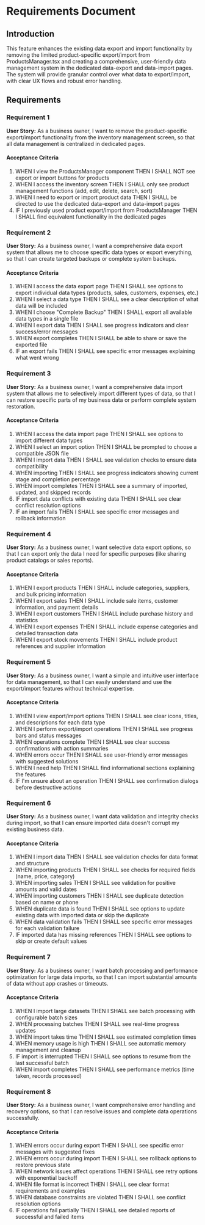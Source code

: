 # Requirements Document

## Introduction

This feature enhances the existing data export and import functionality by removing the limited product-specific export/import from ProductsManager.tsx and creating a comprehensive, user-friendly data management system in the dedicated data-export and data-import pages. The system will provide granular control over what data to export/import, with clear UX flows and robust error handling.

## Requirements

### Requirement 1

**User Story:** As a business owner, I want to remove the product-specific export/import functionality from the inventory management screen, so that all data management is centralized in dedicated pages.

#### Acceptance Criteria

1. WHEN I view the ProductsManager component THEN I SHALL NOT see export or import buttons for products
2. WHEN I access the inventory screen THEN I SHALL only see product management functions (add, edit, delete, search, sort)
3. WHEN I need to export or import product data THEN I SHALL be directed to use the dedicated data-export and data-import pages
4. IF I previously used product export/import from ProductsManager THEN I SHALL find equivalent functionality in the dedicated pages

### Requirement 2

**User Story:** As a business owner, I want a comprehensive data export system that allows me to choose specific data types or export everything, so that I can create targeted backups or complete system backups.

#### Acceptance Criteria

1. WHEN I access the data export page THEN I SHALL see options to export individual data types (products, sales, customers, expenses, etc.)
2. WHEN I select a data type THEN I SHALL see a clear description of what data will be included
3. WHEN I choose "Complete Backup" THEN I SHALL export all available data types in a single file
4. WHEN I export data THEN I SHALL see progress indicators and clear success/error messages
5. WHEN export completes THEN I SHALL be able to share or save the exported file
6. IF an export fails THEN I SHALL see specific error messages explaining what went wrong

### Requirement 3

**User Story:** As a business owner, I want a comprehensive data import system that allows me to selectively import different types of data, so that I can restore specific parts of my business data or perform complete system restoration.

#### Acceptance Criteria

1. WHEN I access the data import page THEN I SHALL see options to import different data types
2. WHEN I select an import option THEN I SHALL be prompted to choose a compatible JSON file
3. WHEN I import data THEN I SHALL see validation checks to ensure data compatibility
4. WHEN importing THEN I SHALL see progress indicators showing current stage and completion percentage
5. WHEN import completes THEN I SHALL see a summary of imported, updated, and skipped records
6. IF import data conflicts with existing data THEN I SHALL see clear conflict resolution options
7. IF an import fails THEN I SHALL see specific error messages and rollback information

### Requirement 4

**User Story:** As a business owner, I want selective data export options, so that I can export only the data I need for specific purposes (like sharing product catalogs or sales reports).

#### Acceptance Criteria

1. WHEN I export products THEN I SHALL include categories, suppliers, and bulk pricing information
2. WHEN I export sales THEN I SHALL include sale items, customer information, and payment details
3. WHEN I export customers THEN I SHALL include purchase history and statistics
4. WHEN I export expenses THEN I SHALL include expense categories and detailed transaction data
5. WHEN I export stock movements THEN I SHALL include product references and supplier information

### Requirement 5

**User Story:** As a business owner, I want a simple and intuitive user interface for data management, so that I can easily understand and use the export/import features without technical expertise.

#### Acceptance Criteria

1. WHEN I view export/import options THEN I SHALL see clear icons, titles, and descriptions for each data type
2. WHEN I perform export/import operations THEN I SHALL see progress bars and status messages
3. WHEN operations complete THEN I SHALL see clear success confirmations with action summaries
4. WHEN errors occur THEN I SHALL see user-friendly error messages with suggested solutions
5. WHEN I need help THEN I SHALL find informational sections explaining the features
6. IF I'm unsure about an operation THEN I SHALL see confirmation dialogs before destructive actions

### Requirement 6

**User Story:** As a business owner, I want data validation and integrity checks during import, so that I can ensure imported data doesn't corrupt my existing business data.

#### Acceptance Criteria

1. WHEN I import data THEN I SHALL see validation checks for data format and structure
2. WHEN importing products THEN I SHALL see checks for required fields (name, price, category)
3. WHEN importing sales THEN I SHALL see validation for positive amounts and valid dates
4. WHEN importing customers THEN I SHALL see duplicate detection based on name or phone
5. WHEN duplicate data is found THEN I SHALL see options to update existing data with imported data or skip the duplicate
6. WHEN data validation fails THEN I SHALL see specific error messages for each validation failure
7. IF imported data has missing references THEN I SHALL see options to skip or create default values

### Requirement 7

**User Story:** As a business owner, I want batch processing and performance optimization for large data imports, so that I can import substantial amounts of data without app crashes or timeouts.

#### Acceptance Criteria

1. WHEN I import large datasets THEN I SHALL see batch processing with configurable batch sizes
2. WHEN processing batches THEN I SHALL see real-time progress updates
3. WHEN import takes time THEN I SHALL see estimated completion times
4. WHEN memory usage is high THEN I SHALL see automatic memory management and cleanup
5. IF import is interrupted THEN I SHALL see options to resume from the last successful batch
6. WHEN import completes THEN I SHALL see performance metrics (time taken, records processed)

### Requirement 8

**User Story:** As a business owner, I want comprehensive error handling and recovery options, so that I can resolve issues and complete data operations successfully.

#### Acceptance Criteria

1. WHEN errors occur during export THEN I SHALL see specific error messages with suggested fixes
2. WHEN errors occur during import THEN I SHALL see rollback options to restore previous state
3. WHEN network issues affect operations THEN I SHALL see retry options with exponential backoff
4. WHEN file format is incorrect THEN I SHALL see clear format requirements and examples
5. WHEN database constraints are violated THEN I SHALL see conflict resolution options
6. IF operations fail partially THEN I SHALL see detailed reports of successful and failed items
